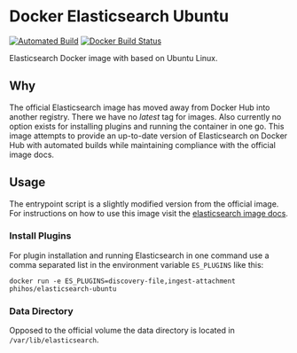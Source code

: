 # Docker Elasticsearch Ubuntu

[![Automated Build](https://img.shields.io/docker/automated/phihos/elasticsearch-ubuntu.svg)](https://hub.docker.com/r/phihos/elasticsearch-ubuntu/)
[![Docker Build Status](https://img.shields.io/docker/build/phihos/elasticsearch-ubuntu.svg)](https://hub.docker.com/r/phihos/elasticsearch-ubuntu/)

Elasticsearch Docker image with based on Ubuntu Linux.

## Why

The official Elasticsearch image has moved away from Docker Hub into another registry. There we have no *latest* tag for images.
Also currently no option exists for installing plugins and running the container in one go.
This image attempts to provide an up-to-date version of Elasticsearch on Docker Hub with automated builds while maintaining compliance with the official image docs.

## Usage

The entrypoint script is a slightly modified version from the official image.
For instructions on how to use this image visit the [elasticsearch image docs](https://www.elastic.co/guide/en/elasticsearch/reference/current/docker.html).

### Install Plugins

For plugin installation and running Elasticsearch in one command use a comma separated list in the environment
variable ```ES_PLUGINS``` like this:

```
docker run -e ES_PLUGINS=discovery-file,ingest-attachment phihos/elasticsearch-ubuntu
```

### Data Directory

Opposed to the official volume the data directory is located in ```/var/lib/elasticsearch```.
